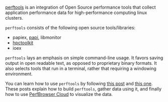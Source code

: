 [perftools](about) is an integration of Open Source performance tools 
that collect application performance data for high-performance computing
linux clusters.

`perftools` consists of the following open source tools/libraries:

  * papiex, [papi](http://icl.cs.utk.edu/papi/), libmonitor
  * [hpctoolkit](http://hpctoolkit.org)
  * ioex

`perftools` lays an emphasis on simple command-line usage. It favors saving 
output in open readable text, as opposed to proprietary binary formats. 
It also selects tools that run in a terminal, rather that requiring a 
windowing environment.

You can learn how to use `perftools` by following 
[this post](examples/papiex-mpi-example/) and 
[this one](examples/hpcrun-mpi-example/). These posts explain how to build 
`perftools`, gather data using it, and finally how to use 
[PerfBrowser Cloud](https://perfbrowser.perftools.org/) to visualize the data.
